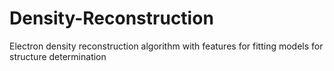 # Density-Reconstruction
Electron density reconstruction algorithm with features for fitting models for structure determination
